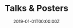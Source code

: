 ---
date: "2019-01-01T00:00:00Z"
summary: Scientific and non-scientific presentations
title: "Talks & Posters"
type: widget_page
aliases: [bio]
---